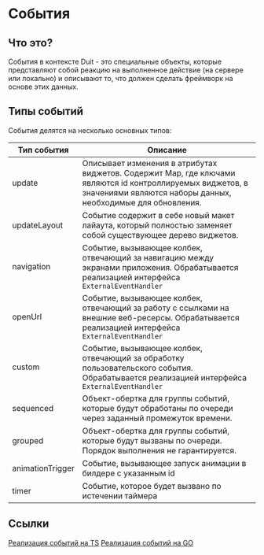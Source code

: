 # События

## Что это?

События в контексте Duit - это специальные объекты, которые представляют собой реакцию на
выполненное действие (на сервере или локально) и описывают то, что должен сделать фреймворк на
основе этих данных.

## Типы событий

События делятся на несколько основных типов:

| Тип события      | Описание                                                                                                                                                                   |
|------------------|----------------------------------------------------------------------------------------------------------------------------------------------------------------------------|
| update           | Описывает изменения в атрибутах виджетов. Содержит Map, где ключами являются id контроллируемых виджетов, в значениями являются наборы данных, необходимые для обновления. |
| updateLayout     | Событие содержит в себе новый макет лайаута, который полностью заменяет собой существующее дерево виджетов.                                                                |
| navigation       | Событие, вызывающее колбек, отвечающий за навигацию между экранами приложения. Обрабатывается реализацией интерфейса `ExternalEventHandler`                                |
| openUrl          | Событие, вызывающее колбек, отвечающий за работу с ссылками на внешние веб-ресерсы. Обрабатывается реализацией интерфейса `ExternalEventHandler`                           |
| custom           | Событие, вызывающее колбек, отвечающий за обработку пользовательского события. Обрабатывается реализацией интерфейса `ExternalEventHandler`                                |
| sequenced        | Объект-обертка для группы событий, которые будут обработаны по очереди через заданный промежуток времени.                                                                  |
| grouped          | Объект-обертка для группы событий, которые будут вызваны по очереди. Порядок выполнения не гарантируется.                                                                  |
| animationTrigger | Событие, вызывающее запуск анимации в билдере с указанным id                                                                                                               |
| timer            | Событие, которое будет вызвано по истечении таймера                                                                                                                        |

## Ссылки

[Реализация событий на TS](https://github.com/Duit-Foundation/duit_js/blob/main/src/lib/event.ts)
[Реализация событий на GO](https://github.com/Duit-Foundation/duit_go/blob/main/pkg/duit_core/event.go)